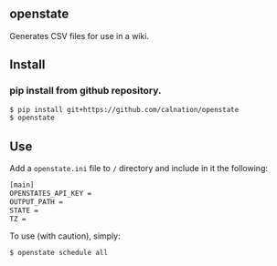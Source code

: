 openstate
--------
Generates CSV files for use in a wiki.

## Install

### pip install from github repository.

```sh
$ pip install git+https://github.com/calnation/openstate
$ openstate
```

## Use
Add a `openstate.ini` file to `/` directory and include in it the following:
```sh
[main]
OPENSTATES_API_KEY = 
OUTPUT_PATH = 
STATE = 
TZ = 
```

To use (with caution), simply:

```sh
$ openstate schedule all
```
